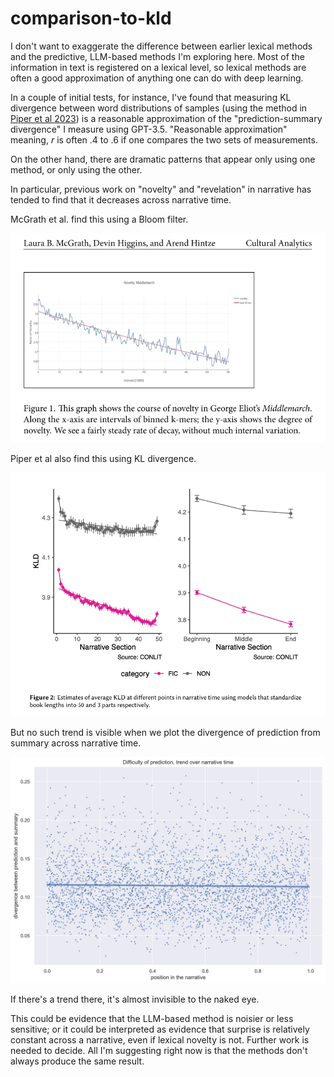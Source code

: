 comparison-to-kld
=================

I don't want to exaggerate the difference between earlier lexical methods and the predictive, LLM-based methods I'm exploring here. Most of the information in text is registered on a lexical level, so lexical methods are often a good approximation of anything one can do with deep learning.

In a couple of initial tests, for instance, I've found that measuring KL divergence between word distributions of samples (using the method in [Piper et al 2023](https://ceur-ws.org/Vol-3558/paper6166.pdf)) is a reasonable approximation of the "prediction-summary divergence" I measure using GPT-3.5. "Reasonable approximation" meaning, *r* is often .4 to .6 if one compares the two sets of measurements.

On the other hand, there are dramatic patterns that appear only using one method, or only using the other.

In particular, previous work on "novelty" and "revelation" in narrative has tended to find that it decreases across narrative time.

McGrath et al. find this using a Bloom filter.

![Fig. 1 from 'Measuring Modernist Novelty'](https://github.com/tedunderwood/next-twist/blob/main/comparison-to-kld/MeasuringModernistNoveltyFig1.png)

Piper et al also find this using KL divergence.

![Fig 2 from 'Modeling Narrative Revelation'](https://github.com/tedunderwood/next-twist/blob/main/comparison-to-kld/ModelingNarrativeRevelationFig2.png)

But no such trend is visible when we plot the divergence of prediction from summary across narrative time.

![image produced by AnalyzeFirstRunOfAll.ipynb](https://github.com/tedunderwood/next-twist/blob/main/comparison-to-kld/trend-over-narrative-time.jpg)

If there's a trend there, it's almost invisible to the naked eye.

This could be evidence that the LLM-based method is noisier or less sensitive; or it could be interpreted as evidence that surprise is relatively constant across a narrative, even if lexical novelty is not. Further work is needed to decide. All I'm suggesting right now is that the methods don't always produce the same result.